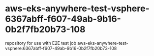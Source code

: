 # aws-eks-anywhere-test-vsphere-6367abff-f607-49ab-9b16-0b2f7fb20b73-108
repository for use with E2E test job aws-eks-anywhere-test-vsphere:6367abff-f607-49ab-9b16-0b2f7fb20b73-108

